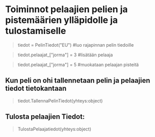 
# Toiminnot pelaajien pelien ja pistemäärien ylläpidolle ja tulostamiselle



> tiedot = PelinTiedot("EU")  #luo rajapinnan pelin tiedoille



> tiedot.pelaajat_["jorma"] = 3 #lisätään pelaaja 

> tiedot.pelaajat_["jorma"] = 5 #muokataan pelaajan pisteitä


## Kun peli on ohi tallennetaan pelin ja pelaajien tiedot tietokantaan

> tiedot.TallennaPelinTiedot(yhteys:object)


## Tulosta pelaajien Tiedot:

> TulostaPelaajatiedot(yhteys:object)
